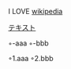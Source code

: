 I LOVE [wikipedia](https://ja.wikipedia.org)

[テキスト](https://ww.google.co.jp/)

◦-aaa
◦-bbb

◦1.aaa
◦2.bbb
